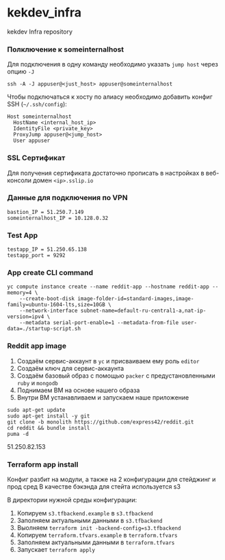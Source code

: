 # kekdev_infra
kekdev Infra repository

### Полключение к someinternalhost ###
Для подключения в одну команду необходимо указать `jump host` через опцию `-J`

`ssh -A -J appuser@<just_host> appuser@someinternalhost`

Чтобы подключаться к хосту по алиасу необходимо добавить конфиг SSH (`~/.ssh/config`):

```
Host someinternalhost
  HostName <internal_host_ip>
  IdentityFile <private_key>
  ProxyJump appuser@<jump_host>
  User appuser
```

### SSL Сертификат ###
Для получения сертификата достаточно прописать в настройках
в веб-консоли домен `<ip>.sslip.io`

### Данные для подключения по VPN ###
```
bastion_IP = 51.250.7.149
someinternalhost_IP = 10.128.0.32
```

### Test App ###
```
testapp_IP = 51.250.65.138
testapp_port = 9292
```

### App create CLI command ###
```
yc compute instance create --name reddit-app --hostname reddit-app --memory=4 \
    --create-boot-disk image-folder-id=standard-images,image-family=ubuntu-1604-lts,size=10GB \
    --network-interface subnet-name=default-ru-central1-a,nat-ip-version=ipv4 \
    --metadata serial-port-enable=1 --metadata-from-file user-data=./startup-script.sh
```

### Reddit app image ###
1. Создаём сервис-аккаунт в `yc` и присваиваем ему роль `editor`
2. Создаём ключ для сервис-аккаунта
3. Создаём базовый образ с помощью `packer` с предустановленными `ruby` и `mongodb`
4. Поднимаем ВМ на основе нашего образа
5. Внутри ВМ устанавливаем и запускаем наше приложение
```
sudo apt-get update
sudo apt-get install -y git
git clone -b monolith https://github.com/express42/reddit.git
cd reddit && bundle install
puma -d
```
51.250.82.153
### Terraform app install ###
Конфиг разбит на модули, а также на 2 конфигурации для стейджинг и прод сред
В качестве бэкэнда для стейта используется s3

В директории нужной среды конфигурации:
1. Копируем `s3.tfbackend.example` в `s3.tfbackend`
2. Заполняем актуальными данными в `s3.tfbackend`
3. Выолняем `terraform init -backend-config=s3.tfbackend`
4. Копируем `terraform.tfvars.example` в `terraform.tfvars`
5. Заполняем актуальными данными в `terraform.tfvars`
6. Запускает `terraform apply`
